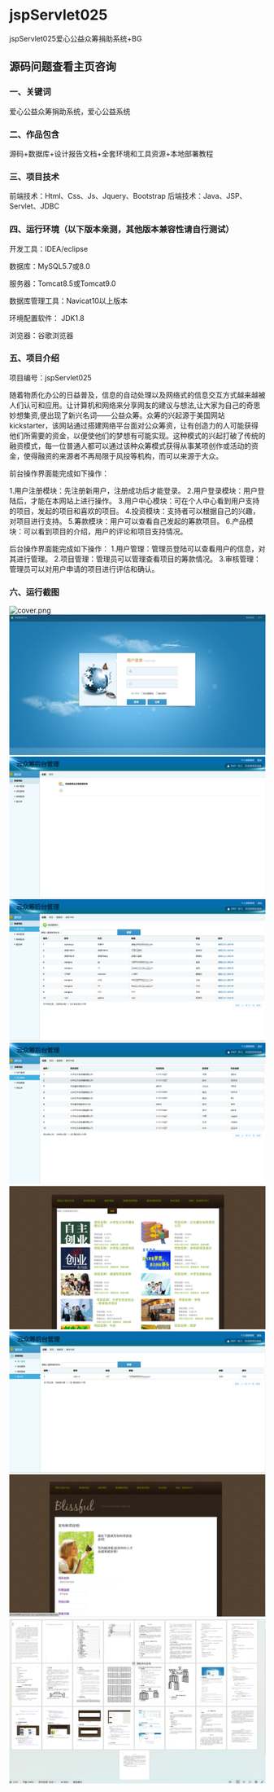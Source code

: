 # jspServlet025
jspServlet025爱心公益众筹捐助系统+BG
 
## 源码问题查看主页咨询

### 一、关键词

爱心公益众筹捐助系统，爱心公益系统

### 二、作品包含
源码+数据库+设计报告文档+全套环境和工具资源+本地部署教程

### 三、项目技术
前端技术：Html、Css、Js、Jquery、Bootstrap
后端技术：Java、JSP、Servlet、JDBC

### 四、运行环境（以下版本亲测，其他版本兼容性请自行测试）
开发工具：IDEA/eclipse

数据库：MySQL5.7或8.0

服务器：Tomcat8.5或Tomcat9.0

数据库管理工具：Navicat10以上版本

环境配置软件： JDK1.8

浏览器：谷歌浏览器

### 五、项目介绍
项目编号：jspServlet025

随着物质化办公的日益普及，信息的自动处理以及网络式的信息交互方式越来越被人们认可和应用。让计算机和网络来分享网友的建议与想法,让大家为自己的奇思妙想集资,便出现了新兴名词——公益众筹。众筹的兴起源于美国网站kickstarter，该网站通过搭建网络平台面对公众筹资，让有创造力的人可能获得他们所需要的资金，以便使他们的梦想有可能实现。这种模式的兴起打破了传统的融资模式，每一位普通人都可以通过该种众筹模式获得从事某项创作或活动的资金，使得融资的来源者不再局限于风投等机构，而可以来源于大众。


前台操作界面能完成如下操作：

1.用户注册模块：先注册新用户，注册成功后才能登录。
2.用户登录模块：用户登陆后，才能在本网站上进行操作。
3.用户中心模块：可在个人中心看到用户支持的项目，发起的项目和喜欢的项目。
4.投资模块：支持者可以根据自己的兴趣，对项目进行支持。
5.筹款模块：用户可以查看自己发起的筹款项目。
6.产品模块：可以看到项目的介绍，用户的评论和项目支持情况。

 后台操作界面能完成如下操作：
         1.用户管理：管理员登陆可以查看用户的信息，对其进行管理。
         2.项目管理：管理员可以管理查看项目的筹款情况。
         3.审核管理：管理员可以对用户申请的项目进行评估和确认。

### 六、运行截图
![cover.png](.cover.png)
![1.png](./1.png)
![2.png](./2.png)
![3.png](./3.png)
![4.png](./4.png)
![5.png](./5.png)
![6.png](./6.png)
![7.png](./7.png)
![8.png](./8.png)
